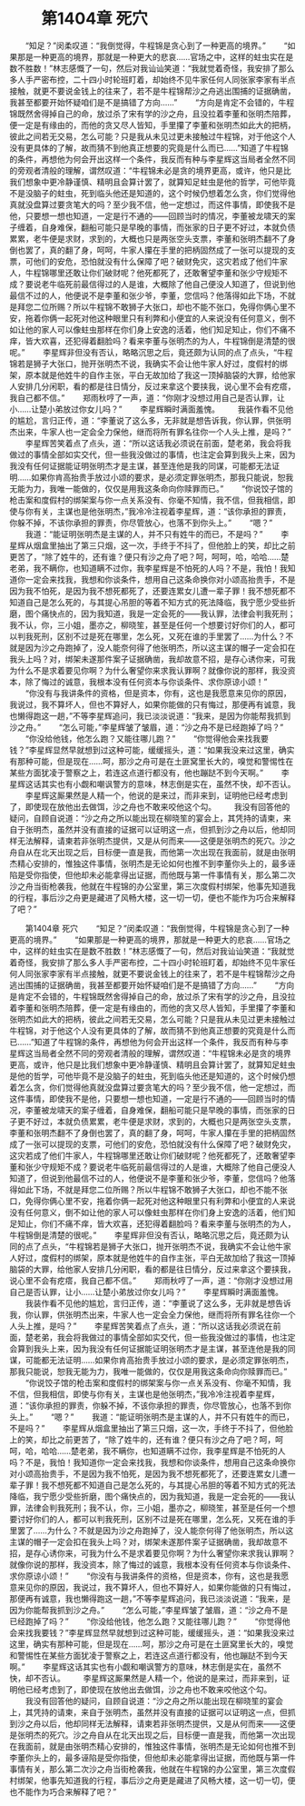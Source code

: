 # 　　第1404章 死穴
　　“知足？”闵柔叹道：“我倒觉得，牛程锦是贪心到了一种更高的境界。”
　　“如果那是一种更高的境界，那就是一种更大的悲哀……官场之中，这样的蛀虫实在是数不胜数！”林志感慨了一句，然后对我讪讪笑道：“我就觉着奇怪，我安排了那么多人手严密布控，二十四小时轮班盯着，却始终不见牛家任何人同张家李家有半点接触，就更不要说金钱上的往来了，若不是牛程锦帮沙之舟逃出围捕的证据确凿，我甚至都要开始怀疑咱们是不是搞错了方向……”
　　“方向是肯定不会错的，牛程锦既然舍得掉自己的命，放过杀了宋有学的沙之舟，且没拉着李董和张明杰陪葬，便一定是有缘由的，而他的贪又尽人皆知，手里攥了李董和张明杰如此大的把柄，彼此之间若无交易，怎么可能？只是我从未见过更未接触过牛程锦，对于他这个人没有更具体的了解，故而猜不到他真正想要的究竟是什么而已……”知道了牛程锦的条件，再想他为何会开出这样一个条件，我反而有种与李星辉这当局者全然不同的旁观者清般的理解，谓然叹道：“牛程锦未必是贪的境界更高，或许，他只是比我们想象中更冷静谨慎、精明且会算计罢了，就算知足蛀虫是他的哲学，可他毕竟不是没脑子的蛀虫，死到临头他还是知道的，这个时候仍想着怎么贪，你们觉得他真就没盘算过要贪笔大的吗？至少我不信，他一定想过，而这件事情，即使我不是他，只要想一想也知道，一定是行不通的——回顾当时的情况，李董被龙啸天的案子缠着，自身难保，翻船可能只是早晚的事情，而张家的日子更不好过，本就负债累累，老牛便是求财，求到的，大概也只是两张空头支票，李董和张明杰翻不了身倒也罢了，真的翻了身，呵呵，牛家人攥在手里的把柄固然成了一张可以提现的支票，可他们的安危，恐怕就没有什么保障了吧？破财免灾，这灾若成了他们牛家人，牛程锦哪里还敢让你们破财呢？他死都死了，还敢奢望李董和张少守规矩不成？要说老牛临死前最信得过的人是谁，大概除了他自己便没人知道了，但说到他最信不过的人，他便说不是李董和张少爷，李董，您信吗？他落得如此下场，不就是拜您二位所赐？所以牛程锦不敢狮子大张口，却也不能不张口，免得你俩心里不安，拖着你俩一起死对他这种眼里只有利弊和小便宜的人来说没有任何意义，倒不如让他的家人可以像蛀虫那样在你们身上安逸的活着，他们知足知止，你们不痛不痒，皆大欢喜，还犯得着翻脸吗？看来李董与张明杰的为人，牛程锦倒是清楚的很呢。”
　　李星辉非但没有否认，略略沉思之后，竟还颇为认同的点了点头，“牛程锦若是狮子大张口，抛开张明杰不说，我确实不会让他牛家人好过，度假村的绑架，原本就是他姓牛的自作主张，平白无故加给了我这一顶掉脑袋的大罪，给他家人安排几分闲职，看的都是往日情分，反过来拿这个要挟我，说心里不会有疙瘩，我自己都不信。”
　　郑雨秋哼了一声，道：“你刚才没想过用自己是否认罪，让小……让楚小弟放过你女儿吗？”
　　李星辉瞬时满面羞愧。
　　我装作看不见他的尴尬，言归正传，道：“李董说了这么多，无非就是想告诉我，你认罪，供张明杰出来，牛家人也一定会全力保他，继而将所有罪名往你一个人头上推，是吗？”
　　李星辉苦笑着点了点头，道：“所以这话我必须说在前面，楚老弟，我会将我做过的事情全部如实交代，但一些我没做过的事情，也注定会算到我头上来，因为我没有任何证据能证明张明杰才是主谋，甚至连他是我的同谋，可能都无法证明……如果你肯高抬贵手放过小颂的要求，是必须定罪张明杰，那我只能说，恕我无能为力，我唯一能做的，仅仅是用我这条命向你赎罪而已。”
　　“你说饺子馆的枪击案和度假村的绑架案与你一点关系没有、你毫不知情，我不信，但我相信，即使与你有关，主谋也是他张明杰，”我冷冷注视着李星辉，道：“该你承担的罪责，你躲不掉，不该你承担的罪责，你尽管放心，也落不到你头上。”
　　“嗯？”
　　我道：“能证明张明杰是主谋的人，并不只有姓牛的而已，不是吗？”
　　李星辉从烟盒里抽出了第三只烟，这一次，手终于不抖了，但他脸上的笑，却比之前更苦了，“除了姓牛的，还有谁？便只有沙之舟了吧？呵，呵呵，哈，哈哈……楚老弟，我不瞒你，也知道瞒不过你，我李星辉是不怕死的人吗？不是，我怕！我知道你一定会来找我，我想和你谈条件，想用自己这条命换你对小颂高抬贵手，不是因为我不怕死，是因为我不想死都死了，还要连累女儿遭一辈子罪！我不想死都不知道自己是怎么死的，与其提心吊胆的等着不知方式的死法降临，我宁愿少受些折磨，图个痛快点的，因为我知道，我是一定会死的——我认罪，法律会判我死刑；我不认，你，三小姐，墨亦之，柳晓笙，甚至是任何一个想要讨好你们的人，都可以判我死刑，区别不过是死在哪里，怎么死，又死在谁的手里罢了……为什么？不就是因为沙之舟跑掉了，没人能奈何得了他张明杰，所以这主谋的帽子一定会扣在我头上吗？对，绑架未遂那件案子证据确凿，我却故意不招，是存心诱你来，可我为什么不是求着要见你啊？为什么奢望你来求我认罪啊？就像你说的那样，我没资本，除了悔过的诚意，我根本没有任何资本与你谈条件、求你原谅小颂！”
　　“你没有与我讲条件的资格，但是资本，你有，这也是我愿意来见你的原因，我说过，我不算坏人，但也不算好人，如果你能做的只有悔过，那便再有诚意，我也懒得跑这一趟，”不等李星辉追问，我已淡淡说道：“我来，是因为你能帮我抓到沙之舟。”
　　“怎么可能，”李星辉皱了皱眉，道：“沙之舟不是已经跑掉了吗？”
　　“你没给他钱，他怎么跑？又能往哪儿跑？”
　　“你觉得他会来找我要钱？”李星辉显然早就想到过这种可能，缓缓摇头，道：“如果我没来过这里，确实有那种可能，但是现在……呵，那沙之舟可是在土匪窝里长大的，嗅觉和警惕性在某些方面犹凌于警察之上，若连这点道行都没有，他也蹦跶不到今天啊。”
　　李星辉这话其实也有小觑和嘲讽警方的意味，林志倒是实在，虽然不快，却不否认。
　　李星辉这厮果然是人精一个，他说的是来过，而非来到，证明他已经考虑到了，即使现在放他出去做饵，沙之舟也不敢来咬他这个勾。
　　我没有回答他的疑问，自顾自说道：“沙之舟之所以能出现在柳晓笙的宴会上，其凭持的请柬，来自于张明杰，虽然并没有直接的证据可以证明这一点，但抓到沙之舟以后，他却同样无法解释，请柬若非张明杰提供，又是从何而来——这便是张明杰的死穴。沙之舟自从在北天出现之后，目标便一直是我，而他第一次出现在我面前，就是由张明杰精心安排的，惟独这件事情，张明杰是无论如何也推不到李董你头上的，最多诬陷是受你指使，但他却未必能拿得出证据，而他既与第一件事情有关，那么第二次沙之舟当街枪袭我，他就在牛程锦的办公室里，第三次度假村绑架，他事先知道我的行程，事后沙之舟更是藏进了风畅大楼，这一切一切，便也不能作为巧合来解释了吧？”

　　第1404章 死穴
　　“知足？”闵柔叹道：“我倒觉得，牛程锦是贪心到了一种更高的境界。”
　　“如果那是一种更高的境界，那就是一种更大的悲哀……官场之中，这样的蛀虫实在是数不胜数！”林志感慨了一句，然后对我讪讪笑道：“我就觉着奇怪，我安排了那么多人手严密布控，二十四小时轮班盯着，却始终不见牛家任何人同张家李家有半点接触，就更不要说金钱上的往来了，若不是牛程锦帮沙之舟逃出围捕的证据确凿，我甚至都要开始怀疑咱们是不是搞错了方向……”
　　“方向是肯定不会错的，牛程锦既然舍得掉自己的命，放过杀了宋有学的沙之舟，且没拉着李董和张明杰陪葬，便一定是有缘由的，而他的贪又尽人皆知，手里攥了李董和张明杰如此大的把柄，彼此之间若无交易，怎么可能？只是我从未见过更未接触过牛程锦，对于他这个人没有更具体的了解，故而猜不到他真正想要的究竟是什么而已……”知道了牛程锦的条件，再想他为何会开出这样一个条件，我反而有种与李星辉这当局者全然不同的旁观者清般的理解，谓然叹道：“牛程锦未必是贪的境界更高，或许，他只是比我们想象中更冷静谨慎、精明且会算计罢了，就算知足蛀虫是他的哲学，可他毕竟不是没脑子的蛀虫，死到临头他还是知道的，这个时候仍想着怎么贪，你们觉得他真就没盘算过要贪笔大的吗？至少我不信，他一定想过，而这件事情，即使我不是他，只要想一想也知道，一定是行不通的——回顾当时的情况，李董被龙啸天的案子缠着，自身难保，翻船可能只是早晚的事情，而张家的日子更不好过，本就负债累累，老牛便是求财，求到的，大概也只是两张空头支票，李董和张明杰翻不了身倒也罢了，真的翻了身，呵呵，牛家人攥在手里的把柄固然成了一张可以提现的支票，可他们的安危，恐怕就没有什么保障了吧？破财免灾，这灾若成了他们牛家人，牛程锦哪里还敢让你们破财呢？他死都死了，还敢奢望李董和张少守规矩不成？要说老牛临死前最信得过的人是谁，大概除了他自己便没人知道了，但说到他最信不过的人，他便说不是李董和张少爷，李董，您信吗？他落得如此下场，不就是拜您二位所赐？所以牛程锦不敢狮子大张口，却也不能不张口，免得你俩心里不安，拖着你俩一起死对他这种眼里只有利弊和小便宜的人来说没有任何意义，倒不如让他的家人可以像蛀虫那样在你们身上安逸的活着，他们知足知止，你们不痛不痒，皆大欢喜，还犯得着翻脸吗？看来李董与张明杰的为人，牛程锦倒是清楚的很呢。”
　　李星辉非但没有否认，略略沉思之后，竟还颇为认同的点了点头，“牛程锦若是狮子大张口，抛开张明杰不说，我确实不会让他牛家人好过，度假村的绑架，原本就是他姓牛的自作主张，平白无故加给了我这一顶掉脑袋的大罪，给他家人安排几分闲职，看的都是往日情分，反过来拿这个要挟我，说心里不会有疙瘩，我自己都不信。”
　　郑雨秋哼了一声，道：“你刚才没想过用自己是否认罪，让小……让楚小弟放过你女儿吗？”
　　李星辉瞬时满面羞愧。
　　我装作看不见他的尴尬，言归正传，道：“李董说了这么多，无非就是想告诉我，你认罪，供张明杰出来，牛家人也一定会全力保他，继而将所有罪名往你一个人头上推，是吗？”
　　李星辉苦笑着点了点头，道：“所以这话我必须说在前面，楚老弟，我会将我做过的事情全部如实交代，但一些我没做过的事情，也注定会算到我头上来，因为我没有任何证据能证明张明杰才是主谋，甚至连他是我的同谋，可能都无法证明……如果你肯高抬贵手放过小颂的要求，是必须定罪张明杰，那我只能说，恕我无能为力，我唯一能做的，仅仅是用我这条命向你赎罪而已。”
　　“你说饺子馆的枪击案和度假村的绑架案与你一点关系没有、你毫不知情，我不信，但我相信，即使与你有关，主谋也是他张明杰，”我冷冷注视着李星辉，道：“该你承担的罪责，你躲不掉，不该你承担的罪责，你尽管放心，也落不到你头上。”
　　“嗯？”
　　我道：“能证明张明杰是主谋的人，并不只有姓牛的而已，不是吗？”
　　李星辉从烟盒里抽出了第三只烟，这一次，手终于不抖了，但他脸上的笑，却比之前更苦了，“除了姓牛的，还有谁？便只有沙之舟了吧？呵，呵呵，哈，哈哈……楚老弟，我不瞒你，也知道瞒不过你，我李星辉是不怕死的人吗？不是，我怕！我知道你一定会来找我，我想和你谈条件，想用自己这条命换你对小颂高抬贵手，不是因为我不怕死，是因为我不想死都死了，还要连累女儿遭一辈子罪！我不想死都不知道自己是怎么死的，与其提心吊胆的等着不知方式的死法降临，我宁愿少受些折磨，图个痛快点的，因为我知道，我是一定会死的——我认罪，法律会判我死刑；我不认，你，三小姐，墨亦之，柳晓笙，甚至是任何一个想要讨好你们的人，都可以判我死刑，区别不过是死在哪里，怎么死，又死在谁的手里罢了……为什么？不就是因为沙之舟跑掉了，没人能奈何得了他张明杰，所以这主谋的帽子一定会扣在我头上吗？对，绑架未遂那件案子证据确凿，我却故意不招，是存心诱你来，可我为什么不是求着要见你啊？为什么奢望你来求我认罪啊？就像你说的那样，我没资本，除了悔过的诚意，我根本没有任何资本与你谈条件、求你原谅小颂！”
　　“你没有与我讲条件的资格，但是资本，你有，这也是我愿意来见你的原因，我说过，我不算坏人，但也不算好人，如果你能做的只有悔过，那便再有诚意，我也懒得跑这一趟，”不等李星辉追问，我已淡淡说道：“我来，是因为你能帮我抓到沙之舟。”
　　“怎么可能，”李星辉皱了皱眉，道：“沙之舟不是已经跑掉了吗？”
　　“你没给他钱，他怎么跑？又能往哪儿跑？”
　　“你觉得他会来找我要钱？”李星辉显然早就想到过这种可能，缓缓摇头，道：“如果我没来过这里，确实有那种可能，但是现在……呵，那沙之舟可是在土匪窝里长大的，嗅觉和警惕性在某些方面犹凌于警察之上，若连这点道行都没有，他也蹦跶不到今天啊。”
　　李星辉这话其实也有小觑和嘲讽警方的意味，林志倒是实在，虽然不快，却不否认。
　　李星辉这厮果然是人精一个，他说的是来过，而非来到，证明他已经考虑到了，即使现在放他出去做饵，沙之舟也不敢来咬他这个勾。
　　我没有回答他的疑问，自顾自说道：“沙之舟之所以能出现在柳晓笙的宴会上，其凭持的请柬，来自于张明杰，虽然并没有直接的证据可以证明这一点，但抓到沙之舟以后，他却同样无法解释，请柬若非张明杰提供，又是从何而来——这便是张明杰的死穴。沙之舟自从在北天出现之后，目标便一直是我，而他第一次出现在我面前，就是由张明杰精心安排的，惟独这件事情，张明杰是无论如何也推不到李董你头上的，最多诬陷是受你指使，但他却未必能拿得出证据，而他既与第一件事情有关，那么第二次沙之舟当街枪袭我，他就在牛程锦的办公室里，第三次度假村绑架，他事先知道我的行程，事后沙之舟更是藏进了风畅大楼，这一切一切，便也不能作为巧合来解释了吧？”
